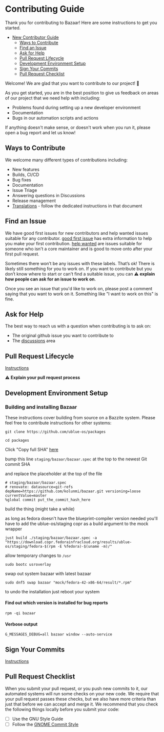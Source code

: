 # Contributing Guide

Thank you for contributing to Bazaar! Here are some instructions to get you started. 

* [New Contributor Guide](#contributing-guide)
  * [Ways to Contribute](#ways-to-contribute)
  * [Find an Issue](#find-an-issue)
  * [Ask for Help](#ask-for-help)
  * [Pull Request Lifecycle](#pull-request-lifecycle)
  * [Development Environment Setup](#development-environment-setup)
  * [Sign Your Commits](#sign-your-commits)
  * [Pull Request Checklist](#pull-request-checklist)

Welcome! We are glad that you want to contribute to our project! 💖

As you get started, you are in the best position to give us feedback on areas of
our project that we need help with including:

* Problems found during setting up a new developer environment
* Documentation
* Bugs in our automation scripts and actions

If anything doesn't make sense, or doesn't work when you run it, please open a
bug report and let us know!

## Ways to Contribute

We welcome many different types of contributions including:

* New features
* Builds, CI/CD
* Bug fixes
* Documentation
* Issue Triage
* Answering questions in Discussions
* Release management
* [Translations](https://github.com/kolunmi/bazaar/blob/master/TRANSLATORS.md) - follow the dedicated instructions in that document

## Find an Issue

We have good first issues for new contributors and help wanted issues suitable
for any contributor. [good first issue]([TODO](https://github.com/kolunmi/bazaar/issues?q=is%3Aissue%20state%3Aopen%20label%3A%22good%20first%20issue%22)) has extra information to
help you make your first contribution. [help wanted](https://github.com/kolunmi/bazaar/issues?q=is%3Aissue%20state%3Aopen%20label%3A%22help%20wanted%22) are issues
suitable for someone who isn't a core maintainer and is good to move onto after
your first pull request.

Sometimes there won’t be any issues with these labels. That’s ok! There is
likely still something for you to work on. If you want to contribute but you
don’t know where to start or can't find a suitable issue, you can ⚠️ **explain how people can ask for an issue to work on**.

Once you see an issue that you'd like to work on, please post a comment saying
that you want to work on it. Something like "I want to work on this" is fine.

## Ask for Help

The best way to reach us with a question when contributing is to ask on:

* The original github issue you want to contribute to
* The [discussions](https://github.com/kolunmi/bazaar/discussions) area

## Pull Request Lifecycle

[Instructions](https://contribute.cncf.io/maintainers/github/templates/required/contributing/#pull-request-lifecycle)

⚠️ **Explain your pull request process**

## Development Environment Setup

### Building and installing Bazaar

These instructions cover building from source on a Bazzite system. Please feel free to contribute instructions for other systems:


```
git clone https://github.com/ublue-os/packages
```

```
cd packages
```

Click "Copy full SHA" [here](https://github.com/kolunmi/bazaar/commits/master/)

bump this line `staging/bazaar/bazaar.spec` at the top to the newest Git commit SHA

and replace the placeholder at the top of the file

```
# staging/bazaar/bazaar.spec
# renovate: datasource=git-refs depName=https://github.com/kolunmi/bazaar.git versioning=loose currentValue=master
%global commit put_the_commit_hash_here
```

build the thing (might take a while)

as long as fedora doesn't have the blueprint-compiler version needed you'll have to add the ublue-os/staging copr as a build argument to the mock wrapper

```
just build ./staging/bazaar/bazaar.spec -a "https://download.copr.fedorainfracloud.org/results/ublue-os/staging/fedora-$(rpm -E %fedora)-$(uname -m)/"
```


allow temporary changes to `/usr`
```
sudo bootc usroverlay
```

swap out system bazaar with latest bazaar
```
sudo dnf5 swap bazaar "mock/fedora-42-x86-64/result/*.rpm"
```

to undo the installation just reboot your system

#### Find out which version is installed for bug reports
```
rpm -qi bazaar
```
#### Verbose output
```
G_MESSAGES_DEBUG=all bazaar window --auto-service
```

## Sign Your Commits

[Instructions](https://contribute.cncf.io/maintainers/github/templates/required/contributing/#sign-your-commits)

## Pull Request Checklist

When you submit your pull request, or you push new commits to it, our automated
systems will run some checks on your new code. We require that your pull request
passes these checks, but we also have more criteria than just that before we can
accept and merge it. We recommend that you check the following things locally
before you submit your code:

- [ ] Use the GNU Style Guide
- [ ] Follow the [GNOME Commit Style](https://handbook.gnome.org/development/commit-messages.html)
